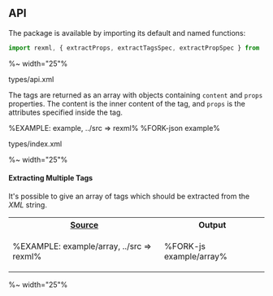 ## API

The package is available by importing its default and named functions:

```js
import rexml, { extractProps, extractTagsSpec, extractPropSpec } from 'rexml'
```

%~ width="25"%

<typedef level="3" noArgTypesInToc>types/api.xml</typedef>

The tags are returned as an array with objects containing `content` and `props` properties. The content is the inner content of the tag, and `props` is the attributes specified inside the tag.

%EXAMPLE: example, ../src => rexml%
%FORK-json example%

<typedef>types/index.xml</typedef>

%~ width="25"%

#### Extracting Multiple Tags

It's possible to give an array of tags which should be extracted from the _XML_ string.

<table>
<tr><th><a href="example/array.js">Source</a></th><th>Output</th></tr>
<!-- block-start -->
<tr><td>

%EXAMPLE: example/array, ../src => rexml%
</td>
<td>

%FORK-js example/array%
</td></tr>
</table>


%~ width="25"%